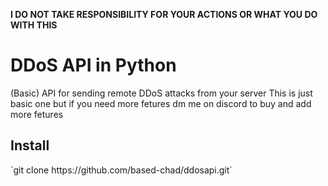 **I DO NOT TAKE RESPONSIBILITY FOR YOUR ACTIONS OR WHAT YOU DO WITH THIS**

# DDoS API in Python
(Basic) API for sending remote DDoS attacks from your server
This is just basic one but if you need more fetures dm me on discord to buy and add more fetures

<h2>Install</h2>
`git clone https://github.com/based-chad/ddosapi.git`
